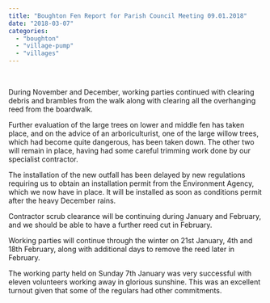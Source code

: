 ```yaml
---
title: "Boughton Fen Report for Parish Council Meeting 09.01.2018"
date: "2018-03-07"
categories: 
  - "boughton"
  - "village-pump"
  - "villages"
---
```


 

During November and December, working parties continued with clearing debris and brambles from the walk along with clearing all the overhanging reed from the boardwalk.

Further evaluation of the large trees on lower and middle fen has taken place, and on the advice of an arboriculturist, one of the large willow trees, which had become quite dangerous, has been taken down. The other two will remain in place, having had some careful trimming work done by our specialist contractor.

The installation of the new outfall has been delayed by new regulations requiring us to obtain an installation permit from the Environment Agency, which we now have in place. It will be installed as soon as conditions permit after the heavy December rains.

Contractor scrub clearance will be continuing during January and February, and we should be able to have a further reed cut in February.

Working parties will continue through the winter on 21st January, 4th and 18th February, along with additional days to remove the reed later in February.

The working party held on Sunday 7th January was very successful with eleven volunteers working away in glorious sunshine. This was an excellent turnout given that some of the regulars had other commitments.
